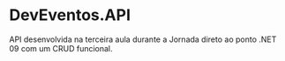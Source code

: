 # DevEventos.API

API desenvolvida na terceira aula durante a Jornada direto ao ponto .NET 09 com um CRUD funcional.  
